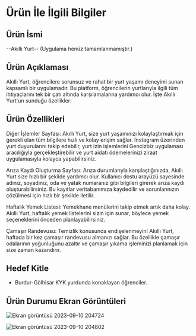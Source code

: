 

# Ürün İle İlgili Bilgiler

## Ürün İsmi

--Akıllı Yurt--
(Uygulama henüz tamamlanmamıştır.)

## Ürün Açıklaması

Akıllı Yurt, öğrencilere sorunsuz ve rahat bir yurt yaşamı deneyimi sunan kapsamlı bir uygulamadır. Bu platform, öğrencilerin yurtlarıyla ilgili tüm ihtiyaçlarını tek bir çatı altında karşılamalarına yardımcı olur. İşte Akıllı Yurt'un sunduğu özellikler:

## Ürün Özellikleri

Diğer İşlemler Sayfası: Akıllı Yurt, size yurt yaşamınızı kolaylaştırmak için gerekli olan tüm bilgilere hızlı ve kolay erişim sağlar. İnstagram üzerinden yurt duyurularını takip edebilir, yurt izin işlemlerini Gencizbiz uygulaması aracılığıyla gerçekleştirebilir ve yurt aidatı ödemelerinizi ziraat uygulamasıyla kolayca yapabilirsiniz.

Arıza Kaydı Oluşturma Sayfası: Arıza durumlarıyla karşılaştığınızda, Akıllı Yurt size hızlı bir şekilde yardımcı olur. Kullanıcı dostu arayüzü sayesinde adınız, soyadınız, oda ve yatak numaranız gibi bilgileri girerek arıza kaydı oluşturabilirsiniz. Bu kayıtlar veritabanımıza kaydedilir ve sorunlarınızın çözülmesi için hızlı bir şekilde iletilir.

Haftalık Yemek Listesi: Yemekhane menülerini takip etmek artık daha kolay. Akıllı Yurt, haftalık yemek listelerini sizin için sunar, böylece yemek seçeneklerini önceden planlayabilirsiniz.

Çamaşır Randevusu: Temizlik konusunda endişelenmeyin! Akıllı Yurt, haftada bir kez çamaşır randevusu almanızı sağlar. Bu özellikle çamaşır odalarının yoğunluğunu azaltır ve çamaşır yıkama işleminizi planlamak için size zaman kazandırır.


## Hedef Kitle

- Burdur-Gölhisar KYK yurdunda konaklayan öğrenciler.



## Ürün Durumu Ekran Görüntüleri
  

![Ekran görüntüsü 2023-09-10 204724](https://github.com/baharuluss/akilli_yurtapp/assets/74377173/37cdb4d4-5980-4c20-a08b-8c81954c3183)


![Ekran görüntüsü 2023-09-10 204802](https://github.com/baharuluss/akilli_yurtapp/assets/74377173/2d323b12-e9a4-467c-8428-1ff93e4bbe8e)
